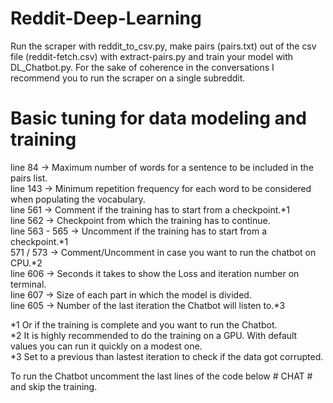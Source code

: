 # Reddit-Deep-Learning
Run the scraper with reddit_to_csv.py, make pairs (pairs.txt) out of the csv file (reddit-fetch.csv) with extract-pairs.py and train your model with DL_Chatbot.py. For the sake of coherence in the conversations I recommend you to run the scraper on a single subreddit.

# Basic tuning for data modeling and training

line 84 -> Maximum number of words for a sentence to be included in the pairs list.  
line 143 -> Minimum repetition frequency for each word to be considered when populating the vocabulary.  
line 561 -> Comment if the training has to start from a checkpoint.*1  
line 562 -> Checkpoint from which the training has to continue.  
line 563 - 565 -> Uncomment if the training has to start from a checkpoint.*1  
571 / 573 -> Comment/Uncomment in case you want to run the chatbot on CPU.*2  
line 606 -> Seconds it takes to show the Loss and iteration number on terminal.  
line 607 -> Size of each part in which the model is divided.  
line 605 -> Number of the last iteration the Chatbot will listen to.*3  


*1 Or if the training is complete and you want to run the Chatbot.  
*2 It is highly recommended to do the training on a GPU. With default values you can run it quickly on a modest one.  
*3 Set to a previous than lastest iteration to check if the data got corrupted.

To run the Chatbot uncomment the last lines of the code below # CHAT # and skip the training.
